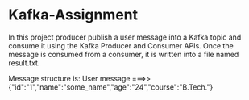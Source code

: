 # Kafka-Assignment

In this project producer publish a user message into a Kafka topic and consume it using the Kafka Producer and Consumer APIs.
Once the message is consumed from a consumer, it is written into a file named result.txt.

Message structure is:
User message ===>> {"id":"1","name":"some_name","age":"24","course":"B.Tech."}

